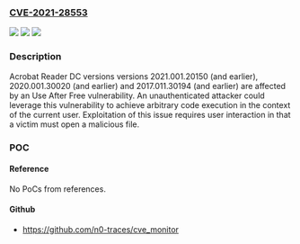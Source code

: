 ### [CVE-2021-28553](https://cve.mitre.org/cgi-bin/cvename.cgi?name=CVE-2021-28553)
![](https://img.shields.io/static/v1?label=Product&message=Acrobat%20Reader&color=blue)
![](https://img.shields.io/static/v1?label=Version&message=%3C%3D%202020.001.30020%20&color=brighgreen)
![](https://img.shields.io/static/v1?label=Vulnerability&message=Use%20After%20Free%20(CWE-416)&color=brighgreen)

### Description

Acrobat Reader DC versions versions 2021.001.20150 (and earlier), 2020.001.30020 (and earlier) and 2017.011.30194 (and earlier) are affected by an Use After Free vulnerability. An unauthenticated attacker could leverage this vulnerability to achieve arbitrary code execution in the context of the current user. Exploitation of this issue requires user interaction in that a victim must open a malicious file.

### POC

#### Reference
No PoCs from references.

#### Github
- https://github.com/n0-traces/cve_monitor

